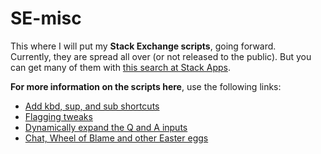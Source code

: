 # SE-misc
This where I will put my **Stack Exchange scripts**, going forward.  
Currently, they are spread all over (or not released to the public).
But you can get many of them with [this search at Stack Apps](http://stackapps.com/search?q=user%3A7653+Greasemonkey).

**For more information on the scripts here**, use the following links:

 - [Add kbd, sup, and sub shortcuts](https://stackapps.com/q/3341/7653)
 - [Flagging tweaks](https://stackapps.com/q/7057/7653)
 - [Dynamically expand the Q and A inputs](https://stackapps.com/a/7719/7653)
 - [Chat, Wheel of Blame and other Easter eggs](https://stackapps.com/a/7828/7653)
